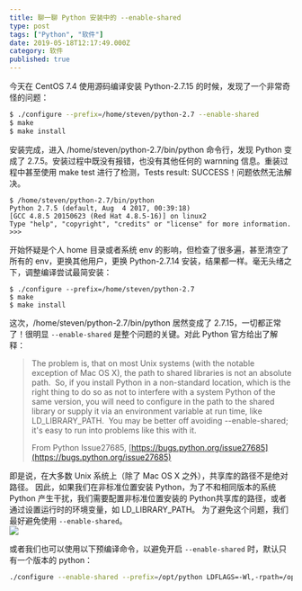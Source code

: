 ```yaml
---
title: 聊一聊 Python 安装中的 --enable-shared
type: post
tags: ["Python", "软件"]
date: 2019-05-18T12:17:49.000Z
category: 软件
published: true
---
```


今天在 CentOS 7.4 使用源码编译安装 Python-2.7.15 的时候，发现了一个非常奇怪的问题：

```bash
$ ./configure --prefix=/home/steven/python-2.7 --enable-shared
$ make
$ make install
```

安装完成，进入 /home/steven/python-2.7/bin/python 命令行，发现 Python 变成了 2.7.5。安装过程中既没有报错，也没有其他任何的 warnning 信息。重装过程中甚至使用 make test 进行了检测，Tests result: SUCCESS！问题依然无法解决。
```
$ /home/steven/python-2.7/bin/python
Python 2.7.5 (default, Aug  4 2017, 00:39:18)
[GCC 4.8.5 20150623 (Red Hat 4.8.5-16)] on linux2
Type "help", "copyright", "credits" or "license" for more information.
>>>
```

开始怀疑是个人 home 目录或者系统 env 的影响，但检查了很多遍，甚至清空了所有的 env，更换其他用户，更换 Python-2.7.14 安装，结果都一样。毫无头绪之下，调整编译尝试最简安装：
```
$ ./configure --prefix=/home/steven/python-2.7 
$ make
$ make install
```

这次，/home/steven/python-2.7/bin/python 居然变成了 2.7.15，一切都正常了！很明显 `--enable-shared` 是整个问题的关键。对此 Python 官方给出了解释：

> The problem is, that on most Unix systems (with the notable exception of Mac OS X), the path to shared libraries is not an absolute path.  So, if you install Python in a non-standard location, which is the right thing to do so as not to interfere with a system Python of the same version, you will need to configure in the path to the shared library or supply it via an environment variable at run time, like LD_LIBRARY_PATH.  You may be better off avoiding --enable-shared; it's easy to run into problems like this with it.
> 
> From Python Issue27685, [https://bugs.python.org/issue27685](https://bugs.python.org/issue27685)


即是说，在大多数 Unix 系统上（除了 Mac OS X 之外），共享库的路径不是绝对路径。 因此，如果我们在非标准位置安装 Python，为了不和相同版本的系统 Python 产生干扰，我们需要配置非标准位置安装的 Python共享库的路径，或者通过设置运行时的环境变量，如 LD_LIBRARY_PATH。 为了避免这个问题，我们最好避免使用 `--enable-shared`。<br />![](http://qiniu.bioitee.com/yuque/0/2019/png/126032/1558181883079-842115cd-e314-49fa-b6ed-441dde412ce1.png#align=left&display=inline&height=482&originHeight=482&originWidth=730&size=0&status=done&width=730)

或者我们也可以使用以下预编译命令，以避免开启 `--enable-shared` 时，默认只有一个版本的 python：
```bash
./configure --enable-shared --prefix=/opt/python LDFLAGS=-Wl,-rpath=/opt/python/lib
```



